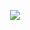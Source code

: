 <p align="center">
  <img src ="https://github-readme-stats.vercel.app/api?username=jonasfabian&show_icons=true&count_private=true&theme=default&hide_border=true&hide=issues,contribs&include_all_commits=true">
</p>


<!--
**jonasfabian/jonasfabian** is a ✨ _special_ ✨ repository because its `README.md` (this file) appears on your GitHub profile.

Here are some ideas to get you started:

- 🔭 I’m currently working on ...
- 🌱 I’m currently learning ...
- 👯 I’m looking to collaborate on ...
- 🤔 I’m looking for help with ...
- 💬 Ask me about ...
- 📫 How to reach me: ...
- 😄 Pronouns: ...
- ⚡ Fun fact: ...
-->
